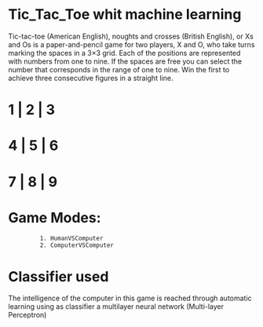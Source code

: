 # Tic_Tac_Toe whit machine learning
Tic-tac-toe (American English), noughts and crosses (British English), or Xs and Os is a paper-and-pencil game for two players, X and O, who take turns marking the spaces  in a 3×3 grid. Each of the positions are represented with numbers from one to nine. If the spaces are free you can select the number that corresponds in the range of one to nine. Win the first to achieve three consecutive figures in a straight line.
 # 1  | 2 | 3 
 # 4  | 5 | 6
 # 7  | 8 | 9
# Game Modes:
             1. HumanVSComputer
             2. ComputerVSComputer

# Classifier used
The intelligence of the computer in this game is reached through automatic learning using as classifier a multilayer neural network (Multi-layer Perceptron)
  
